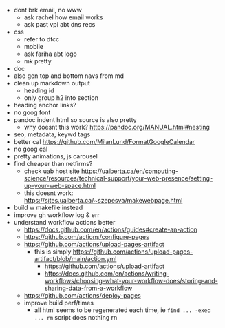- dont brk email, no www
	- ask rachel how email works
	- ask past vpi abt dns recs
- css
	- refer to dtcc
	- mobile
	- ask fariha abt logo
	- mk pretty
- doc
- also gen top and bottom navs from md
- clean up markdown output
	- heading id
	- only group h2 into section
- heading anchor links?
- no goog font
- pandoc indent html so source is also pretty
	- why doesnt this work? <https://pandoc.org/MANUAL.html#nesting>
- seo, metadata, keywd tags
- better cal <https://github.com/MilanLund/FormatGoogleCalendar>
- no goog cal
- pretty animations, js carousel
- find cheaper than netfirms?
	- check uab host site <https://ualberta.ca/en/computing-science/resources/technical-support/your-web-presence/setting-up-your-web-space.html>
	- this doesnt work: <https://sites.ualberta.ca/~szepesva/makewebpage.html>
- build w makefile instead
- improve gh workflow log & err
- understand workflow actions better
	- <https://docs.github.com/en/actions/guides#create-an-action>
	- <https://github.com/actions/configure-pages>
	- <https://github.com/actions/upload-pages-artifact>
		- this is simply <https://github.com/actions/upload-pages-artifact/blob/main/action.yml>
			- <https://github.com/actions/upload-artifact>
			- <https://docs.github.com/en/actions/writing-workflows/choosing-what-your-workflow-does/storing-and-sharing-data-from-a-workflow>
	- <https://github.com/actions/deploy-pages>
	- improve build perf/times
		- all html seems to be regenerated each time,
			ie `find ... -exec ... rm` script does nothing rn
